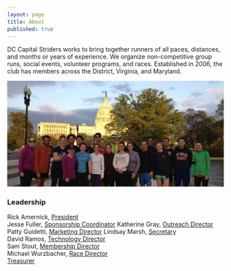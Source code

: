 ```yaml
---
layout: page
title: About
published: true
---
```


DC Capital Striders works to bring together runners of all paces, distances, and months or years of experience. We organize non-competitive group runs, social events, volunteer programs, and races. Established in 2006, the club has members across the District, Virginia, and Maryland.

![group in front of capitol](/about/capitol.jpg)

### Leadership

Rick Amernick, [President](mailto:president@dccapitalstriders.com)  
Jesse Fuller, [Sponsorship Coordinator](mailto:sponsorships@dccapitalstriders.com)
Katherine Gray, [Outreach Director](mailto:outreach@dccapitalstriders.com)  
Patty Guidetti, [Marketing Director](mailto:marketing@dccapitalstriders.com)
Lindsay Marsh, [Secretary](mailto:secretary@dccapitalstriders.com)  
David Ramos, [Technology Director](mailto:technology@dccapitalstriders.com)  
Sam Stout, [Membership Director](mailto:membership@dccapitalstriders.com)  
Michael Wurzbacher, [Race Director](mailto:racedirector@dccapitalstriders.com)  
[Treasurer](mailto:treasurer@dccapitalstriders.com)  
